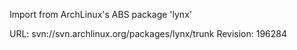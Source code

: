Import from ArchLinux's ABS package 'lynx'

URL: svn://svn.archlinux.org/packages/lynx/trunk
Revision: 196284
